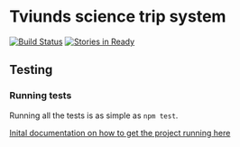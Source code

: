 # Tviunds science trip system

[![Build Status](https://travis-ci.org/tviund/sciencetrip_signup.svg?branch=master)](https://travis-ci.org/tviund/sciencetrip_signup)
[![Stories in Ready](https://badge.waffle.io/tviund/sciencetrip_signup.png?label=ready&title=Ready)](http://waffle.io/tviund/sciencetrip_signup)

## Testing

### Running tests

Running all the tests is as simple as `npm test`.

[Inital documentation on how to get the project running here](https://github.com/DaftMonk/generator-angular-fullstack)
